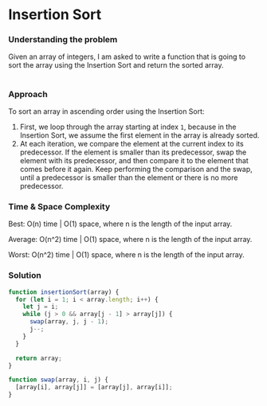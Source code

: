 # Insertion Sort

### Understanding the problem

Given an array of integers, I am asked to write a function that is going to sort the array using the Insertion Sort and return the sorted array.

#

### Approach

To sort an array in ascending order using the Insertion Sort:

1. First, we loop through the array starting at index `1`, because in the Insertion Sort, we assume the first element in the array is already sorted.
2. At each iteration, we compare the element at the current index to its predecessor. If the element is smaller than its predecessor, swap the element with its predecessor, and then compare it to the element that comes before it again. Keep performing the comparison and the swap, until a predecessor is smaller than the element or there is no more predecessor.

### Time & Space Complexity

Best: O(n) time | O(1) space, where n is the length of the input array.

Average: O(n^2) time | O(1) space, where n is the length of the input array.

Worst: O(n^2) time | O(1) space, where n is the length of the input array.

### Solution

```js
function insertionSort(array) {
  for (let i = 1; i < array.length; i++) {
    let j = i;
    while (j > 0 && array[j - 1] > array[j]) {
      swap(array, j, j - 1);
      j--;
    }
  }

  return array;
}

function swap(array, i, j) {
  [array[i], array[j]] = [array[j], array[i]];
}
```
